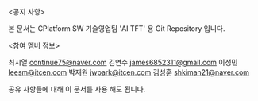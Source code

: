 <공지 사항>

본 문서는 CPlatform SW 기술영업팀 'AI TFT' 용 Git Repository 입니다.


<참여 멤버 정보>

최시열 continue75@naver.com
김연수 james6852311@gmail.com
이성민 leesm@itcen.com
박재원 jwpark@itcen.com
김성훈 shkiman21@naver.com 

공유 사항들에 대해 이 문서를 사용 해도 됩니다.




